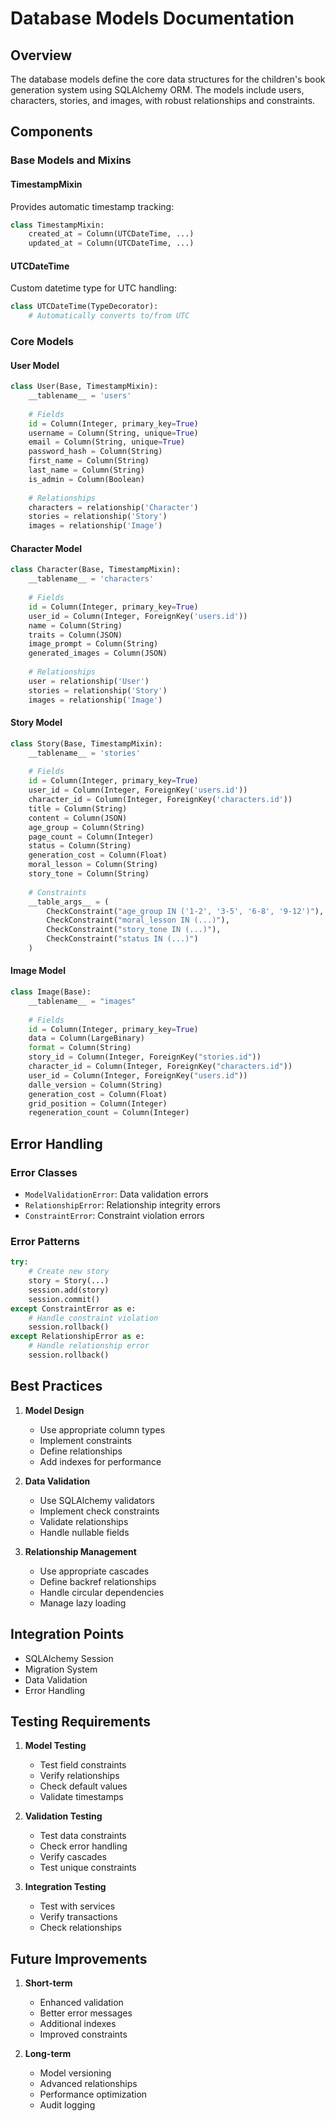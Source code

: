 # Database Models Documentation

## Overview
The database models define the core data structures for the children's book generation system using SQLAlchemy ORM. The models include users, characters, stories, and images, with robust relationships and constraints.

## Components

### Base Models and Mixins

#### TimestampMixin
Provides automatic timestamp tracking:
```python
class TimestampMixin:
    created_at = Column(UTCDateTime, ...)
    updated_at = Column(UTCDateTime, ...)
```

#### UTCDateTime
Custom datetime type for UTC handling:
```python
class UTCDateTime(TypeDecorator):
    # Automatically converts to/from UTC
```

### Core Models

#### User Model
```python
class User(Base, TimestampMixin):
    __tablename__ = 'users'
    
    # Fields
    id = Column(Integer, primary_key=True)
    username = Column(String, unique=True)
    email = Column(String, unique=True)
    password_hash = Column(String)
    first_name = Column(String)
    last_name = Column(String)
    is_admin = Column(Boolean)
    
    # Relationships
    characters = relationship('Character')
    stories = relationship('Story')
    images = relationship('Image')
```

#### Character Model
```python
class Character(Base, TimestampMixin):
    __tablename__ = 'characters'
    
    # Fields
    id = Column(Integer, primary_key=True)
    user_id = Column(Integer, ForeignKey('users.id'))
    name = Column(String)
    traits = Column(JSON)
    image_prompt = Column(String)
    generated_images = Column(JSON)
    
    # Relationships
    user = relationship('User')
    stories = relationship('Story')
    images = relationship('Image')
```

#### Story Model
```python
class Story(Base, TimestampMixin):
    __tablename__ = 'stories'
    
    # Fields
    id = Column(Integer, primary_key=True)
    user_id = Column(Integer, ForeignKey('users.id'))
    character_id = Column(Integer, ForeignKey('characters.id'))
    title = Column(String)
    content = Column(JSON)
    age_group = Column(String)
    page_count = Column(Integer)
    status = Column(String)
    generation_cost = Column(Float)
    moral_lesson = Column(String)
    story_tone = Column(String)
    
    # Constraints
    __table_args__ = (
        CheckConstraint("age_group IN ('1-2', '3-5', '6-8', '9-12')"),
        CheckConstraint("moral_lesson IN (...)"),
        CheckConstraint("story_tone IN (...)"),
        CheckConstraint("status IN (...)")
    )
```

#### Image Model
```python
class Image(Base):
    __tablename__ = "images"
    
    # Fields
    id = Column(Integer, primary_key=True)
    data = Column(LargeBinary)
    format = Column(String)
    story_id = Column(Integer, ForeignKey("stories.id"))
    character_id = Column(Integer, ForeignKey("characters.id"))
    user_id = Column(Integer, ForeignKey("users.id"))
    dalle_version = Column(String)
    generation_cost = Column(Float)
    grid_position = Column(Integer)
    regeneration_count = Column(Integer)
```

## Error Handling

### Error Classes
- `ModelValidationError`: Data validation errors
- `RelationshipError`: Relationship integrity errors
- `ConstraintError`: Constraint violation errors

### Error Patterns
```python
try:
    # Create new story
    story = Story(...)
    session.add(story)
    session.commit()
except ConstraintError as e:
    # Handle constraint violation
    session.rollback()
except RelationshipError as e:
    # Handle relationship error
    session.rollback()
```

## Best Practices

1. **Model Design**
   - Use appropriate column types
   - Implement constraints
   - Define relationships
   - Add indexes for performance

2. **Data Validation**
   - Use SQLAlchemy validators
   - Implement check constraints
   - Validate relationships
   - Handle nullable fields

3. **Relationship Management**
   - Use appropriate cascades
   - Define backref relationships
   - Handle circular dependencies
   - Manage lazy loading

## Integration Points
- SQLAlchemy Session
- Migration System
- Data Validation
- Error Handling

## Testing Requirements

1. **Model Testing**
   - Test field constraints
   - Verify relationships
   - Check default values
   - Validate timestamps

2. **Validation Testing**
   - Test data constraints
   - Check error handling
   - Verify cascades
   - Test unique constraints

3. **Integration Testing**
   - Test with services
   - Verify transactions
   - Check relationships

## Future Improvements

1. **Short-term**
   - Enhanced validation
   - Better error messages
   - Additional indexes
   - Improved constraints

2. **Long-term**
   - Model versioning
   - Advanced relationships
   - Performance optimization
   - Audit logging 